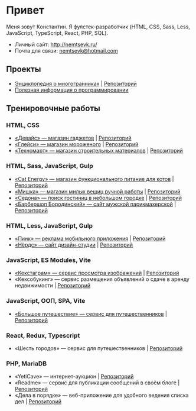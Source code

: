 # Привет

Меня зовут Константин. Я фулстек-разработчик (HTML, CSS, Sass, Less, JavaScript, TypeScript, React, PHP, SQL).

* Личный сайт: http://nemtsevk.ru/
* Почта для связи: [nemtsevk@hotmail.com](mailto:nemtsevk@hotmail.com)

## Проекты

* [Энциклопедия о многогранниках](https://nemtsev-k.github.io/polyhedrons/) | [Репозиторий](https://github.com/nemtsev-k/polyhedrons)
* [Полезная информация о программировании](https://github.com/nemtsev-k/theory)

## Тренировочные работы

### HTML, CSS

* [«Девайс» — магазин гаджетов](https://nemtsev-k.github.io/device/) | [Репозиторий](https://github.com/nemtsev-k/device)
* [«Глейси» — магазин мороженого](https://nemtsev-k.github.io/gllacy/) | [Репозиторий](https://github.com/nemtsev-k/gllacy)
* [«Техномарт» — магазин строительных материалов](https://nemtsev-k.github.io/technomart/) | [Репозиторий](https://github.com/nemtsev-k/technomart)

### HTML, Sass, JavaScript, Gulp

* [«Cat Energy» — магазин функционального питание для котов](https://nemtsev-k.github.io/cat-energy/) | [Репозиторий](https://github.com/nemtsev-k/cat-energy)
* [«Мишка» — магазин милых вещиц ручной работы](https://nemtsev-k.github.io/mishka/) | [Репозиторий](https://github.com/nemtsev-k/mishka)
* [«Седона» — поиск гостиниц в небольшом городке](https://nemtsev-k.github.io/sedona/) | [Репозиторий](https://github.com/nemtsev-k/sedona)
* [«Барбершоп Бородинский» — сайт мужской парикмахерской](https://nemtsev-k.github.io/barbershop/) | [Репозиторий](https://github.com/nemtsev-k/barbershop)

### HTML, Less, JavaScript, Gulp

* [«Пинк» — реклама мобильного приложения](https://nemtsev-k.github.io/pink/) | [Репозиторий](https://github.com/nemtsev-k/pink)
* [«Нёрдс» — сайт дизайн-студии](https://nemtsev-k.github.io/nerds/) | [Репозиторий](https://github.com/nemtsev-k/nerds)

### JavaScript, ES Modules, Vite

* [«Кекстаграм» — сервис просмотра изображений](https://nemtsev-k.github.io/kekstagram/) | [Репозиторий](https://github.com/nemtsev-k/kekstagram)
* «Кексобукинг» — сервис размещения объявлений о сдаче в аренду недвижимости | [Репозиторий](https://github.com/nemtsev-k/keksobooking)

### JavaScript, ООП, SPA, Vite

* [«Большое путешествие» — сервис для путешественников](https://nemtsev-k.github.io/big-trip/) | [Репозиторий](https://github.com/nemtsev-k/big-trip)

### React, Redux, Typescript

* «Шесть городов» — сервис для путешественников | [Репозиторий](https://github.com/nemtsev-k/six-cities)

### PHP, MariaDB

* «YetiCave» — интернет-аукцион | [Репозиторий](https://github.com/nemtsev-k/yeticave)
* «Readme» — сервис для публикации сообщений в своём блоге | [Репозиторий](https://github.com/nemtsev-k/readme)
* «Дела в порядке» — веб-приложение для удобного ведения списка дел | [Репозиторий](https://github.com/nemtsev-k/doingsdone)
